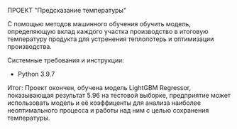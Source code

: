 ПРОЕКТ "Предсказание температуры"

С помощью методов машинного обучения обучить модель, определяющую вклад каждого участка производство в итоговую температуру продукта для устренения теплопотерь и оптимизации производства.

Системные требования и инструкции:
- Python 3.9.7

Итог: Проект окончен, обучена модель LightGBM Regressor, показывающая результат 5.96 на тестовой выборке, предприятие может использовать модель и её коэффиценты для анализа наиболее неоптимального процесса и работы над ним с целью сохранения температуры.
